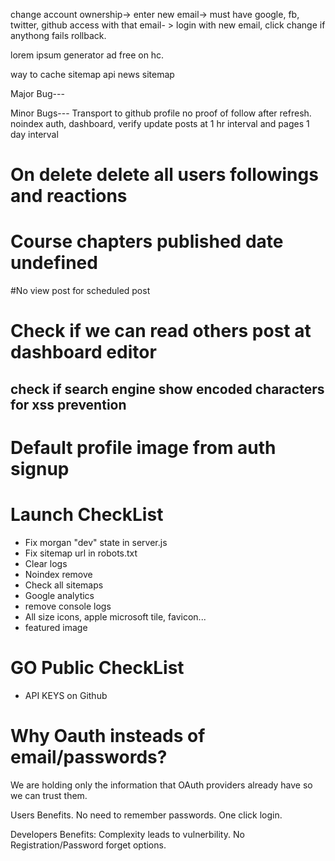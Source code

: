 change account ownership-> enter new email-> must have google, fb, twitter, github access with that email- > login with new email, click change if anythong fails rollback.

lorem ipsum generator ad free on hc.

way to cache sitemap api
news sitemap

Major Bug---

Minor Bugs--- Transport to github
profile no proof of follow after refresh.
noindex auth, dashboard, verify
update posts at 1 hr interval and pages 1 day interval

# On delete delete all users followings and reactions
# Course chapters published date undefined
#No view post for scheduled post
# Check if we can read others post at dashboard editor
## check if search engine show encoded characters for xss prevention
# Default profile image from auth signup
# Launch CheckList
- Fix morgan "dev" state in server.js
- Fix sitemap url in robots.txt
- Clear logs
- Noindex remove
- Check all sitemaps
- Google analytics
- remove console logs
- All size icons, apple microsoft tile, favicon...
- featured image

# GO Public CheckList

- API KEYS on Github

# Why Oauth insteads of email/passwords?

We are holding only the information that OAuth providers already have so we can trust them.

Users Benefits.
No need to remember passwords.
One click login.

Developers Benefits:
Complexity leads to vulnerbility.
No Registration/Password forget options.
